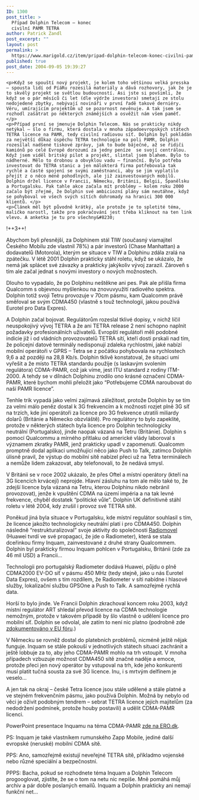 ```yaml
---
ID: 1300
post_title: >
  Případ Dolphin Telecom – konec
  civilní PAMR TETRA
author: Patrick Zandl
post_excerpt: ""
layout: post
permalink: >
  https://www.marigold.cz/item/pripad-dolphin-telecom-konec-civilni-pamr-tetra
published: true
post_date: 2004-09-05 19:39:27
---
```

	<p>Když se spouští nový projekt, je kolem toho většinou velká presska – spousta lidí od PíáRu rozesilá materiály a dává rozhovory, jak že je to skvělý projekt se světlou budoucností. Asi jste si povšimli, že když se o pár měsíců či let (dle výdrže investora) smetají ze stolu nedojedené zbytky, nebývají novináři v první řadě takové derniéry. Věru, umírajícím projektům už se pozornost nevěnuje. A tak jsem se rozhodl zašátrat po některých známějších a osvěžit nám všem paměť. </p>
	<p>Případ první se jmenuje Dolphin Telecom. Nás se prakticky nikdy netýkal – šlo o firmu, která dostala v mnoha západoevropských státech TETRA licence na PAMR, tedy civilní radiovou síť. Dolphin byl pokládán za největší důkaz úspěchu TETRA technologie na poli PAMR, Dolphin rozesílal nadšené tiskové zprávy, jak to bude báječné, až se řidiči kamiónů po celé Evropě dorozumí za jedny peníze  se svojí centrálou. Když jsem viděl britský pilot a projekt, slintal jsem blahem. Bylo to nádherné. Mělo to drobnou a obvyklou vadu – finanční. Bylo potřeba investovat do TETRA stanic a jen málokterá firma potřebovala tak rychlé a časté spojení se svými zaměstnanci, aby se jim vyplatilo přejít z o něco méně pohodlných, ale již zainvestovaných mobilů. Dolphin držel licence v Francii, Německu, Británii, Belgii, Španělsku a Portugalsku. Pak tahle akce začala mít problémy – kolem roku 2000 začalo být zřejmé, že Dolphin své ambiciozní plány sám neutáhne, když se pohyboval ve všech svých sítích dohromady na hranici 300 000 klientů. </p>
	<p>Článek měl být původně krátký, ale protože je to spletité téma, maličko narostl, takže pro pokračování jest třeba kliknout na ten link vlevo. A anketka je tu pro všechny&#8230;
</p>
!++3++!
</p>
<!--more-->	<p>Abychom byli přesnější, za Dolphinem stál TIW (současný viamajitel Českého Mobilu zde vlastnil 78%) a pár investorů (Chase Manhattan) a dodavatelů (Motorola), kterým se situace v TIW a Dolphinu zdála zralá na zpátečku. V létě 2001 Dolphin prakticky stáhl roletu, když se ukázalo, že nemá jak splácet své závazky a prakticky jakýkoliv vývoj zarazil. Zároveň s tím ale začal jednat s novými investory o nových možnostech.</p>
	<p>Dlouho to vypadalo, že po Dolphinu neštěkne ani pes. Pak ale přišla firma Qualcomm s objevnou myšlenkou na znovuvyužití radiového spektra. Dolphin totiž svoji Tetru provozuje v 70cm pásmu, kam Qualcomm právě směřoval se svým CDMA450 (vlastně s touž technologií, jakou používá Eurotel pro Data Expres).</p>
	<p>A Dolphin začal bojovat. Regulátorům rozeslal tklivé dopisy, v nichž líčil neuspokojivý vývoj TETRA a že ani TETRA release 2 není schopno naplnit požadavky profesionálních uživatelů. Evropští regulátoři měli podobné indicie již i od vládních provozovatelů TETRA sítí, kteří dosti prskali nad tím, že policejní datové terminály nedisponují zdaleka rychlostmi, jaké nabízí mobilní operátoři v GPRS – Tetra se z počátku pohybovala na rychlostech 9,6 a až později na 28,8 Kb/s. Dolphin tklivě konstatoval, že situaci umí vyřešit a že místo TETRA standardu použije (s laskavým svolením regulátora) CDMA-PAMR, což jak víme, jest ITU standard z rodiny ITM-2000. A tehdy se v dílnách Dolphinu zrodilo ono krásné označení CDMA-PAMR, které bychom mohli přeložit jako &#8220;Potřebujeme CDMA naroubovat do naší PAMR licence&#8221;.</p>
	<p>Tenhle trik vypadá jako velmi zajímavá záležitost, protože Dolphin by se tím za velmi málo peněz dostal k 3G frekvencím a k možnosti rozjet plně 3G síť na trzích, kde jiní operátoři za licence pro 3G frekvence utratili miliardy dolarů (Británie a Německo obzvláště). Pro regulátory to bylo zapeklité, protože v některých státech byla licence pro Dolphin technologicky neutrální (Portugalsko), jinde naopak vázaná na Tetru (Británie). Dolphin s pomocí Qualcommu a mírného přítlaku od americké vlády laboroval s významem zkratky PAMR, jenž prakticky upadl v zapomenutí. Qualcomm promptně dodal aplikaci umožňující něco jako Push to Talk, zatímco Dolphin úlisně pravil, že výstup do mobilní sítě nabízel přeci už na Tetra terminálech a nemůže lidem zakazovat, aby telefonovali, to že nedává smysl. </p>
	<p>V Británii se v roce 2002 ukázalo, že přes Oftel a místní operátory (kteří na 3G licencích krvácejí) neprojde. Hlavní zásluhu na tom ale mělo také to, že zdejší licence byla vázaná na Tetru, kterou Dolphinu nikdo nebránil provozovat), jenže k vpuštění CDMA na území impéria a na tak levné frekvence, chyběl dostatek &#8220;politické vůle&#8221;. Dolphin UK definitivně stáhl roletu v létě 2004, kdy zrušil i provoz své TETRA sítě. </p>
	<p>Poněkud jiná byla situace v Portugalsku, kde místní regulátor souhlasil s tím, že licence jakožto technologicky neutrální platí i pro CDMA450. Dolphin následně &#8220;restrukturalizoval&#8221; svoje aktivity do společnosti <a href="http://www.radiomovel.pt/">Radiomovel</a> (Huawei tvrdí ve své propagaci, že jde o Radiometer), která se stala dceřinkou firmy Inquam, zainvestované z druhé strany Qualcommem. Dolphin byl prakticky firmou Inquam pohlcen v Portugalsku, Británii (zde za 46 mil USD) a Francii…</p>
	<p>Technologii pro portugalský Radiometer dodává Huawei, půjdu o plně CDMA2000 EV-DO síť v pásmu 450 MHz (tedy stejně, jako u nás Eurotel Data Expres), ovšem s tím rozdílem, že Radiometer v síti nabídne i hlasové služby, lokalizační službu GPSOne a Push to Talk. A samozřejmě rychlá data. </p>
	<p>Horší to bylo jinde. Ve Francii Dolphin zkrachoval koncem roku 2003, když místní regulátor ART shledal převod licence na CDMA technologie nemožným, protože v takovém případě by šlo vlastně o udělení licence pro mobilní síť. Dolphin se odvolal, ale zatím to není nic platno (podrobně zde <a href="http://forum.europa.eu.int/Public/irc/infso/cocom1/library?l=/publicsdocuments2004/cocom04-47_rscom04-14/_EN_1.0_&amp;a=d">zdokumentováno v EU fóru</a>.)  </p>
	<p>V Německu se rovněž dostal do platebních problémů, nicméně ještě nějak funguje. Inquam se stále pokouší v jednotlivých státech situaci zachránit a ještě lobbuje za to, aby jeho CDMA-PAMR mohlo na trh vstoupit. V mnoha případech vzbuzuje možnost CDMA450 sítě značné naděje a emoce, protože přeci jen nový operátor by vstupoval na trh, kde jeho konkurenti musí platit tučná sousta za své 3G licence. Inu, i s mrtvým delfínem je veselo…</p>
	<p>A jen tak na okraj – české Tetra licence jsou stále udělené a stále platné a ve stejném frekvenčním pásmu, jako používá Dolphin. Možná by nebylo od věci je oživit podobným tendrem – sebrat TETRA licence jejích majitelům (za nedodržení podmínek, protože houby postavili) a udělit CDMA-PAMR licenci. </p>
	<p>PowerPoint presentace Inquamu na téma CDMA-PAMR <a href="http://www.ero.dk/53546576-F16F-4AF8-A516-38972560C45F">zde na ERO.dk</a>.</p>
	<p>PS: Inquam je také vlastníkem rumunského Zapp Mobile, jediné další evropské (neruské) mobilní CDMA sítě. </p>
	<p>PPS: Ano, samozřejmě existují neveřejné TETRA sítě, příkladmo vojenské nebo různé speciální a bezpečnostní. </p>
	<p>PPPS: Bacha, pokud se rozhodnete téma Inquam a Dolphin Telecom progooglovat, zjistíte, že se o tom na netu nic nepíše. Mně pomáhá můj archiv a pár dobře poslaných emailů. Inquam a Dolphin prakticky ani nemají funkční net&#8230;
</p>
	
</p>